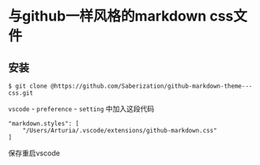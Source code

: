 # 与github一样风格的markdown css文件

## 安装

```
$ git clone @https://github.com/Saberization/github-markdown-theme---css.git
```

`vscode` - `preference` - `setting` 中加入这段代码

```
"markdown.styles": [
    "/Users/Arturia/.vscode/extensions/github-markdown.css"
]
```

保存重启vscode
